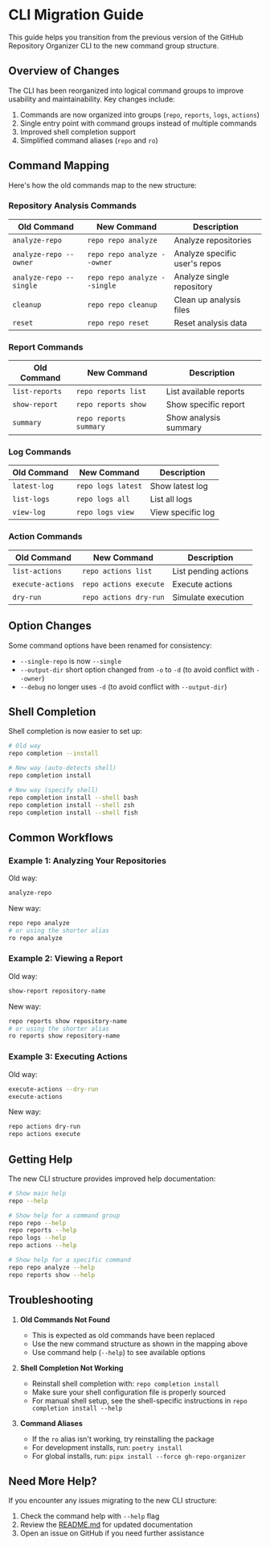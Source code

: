 # CLI Migration Guide

This guide helps you transition from the previous version of the GitHub Repository Organizer CLI to the new command group structure.

## Overview of Changes

The CLI has been reorganized into logical command groups to improve usability and maintainability. Key changes include:

1. Commands are now organized into groups (`repo`, `reports`, `logs`, `actions`)
2. Single entry point with command groups instead of multiple commands
3. Improved shell completion support
4. Simplified command aliases (`repo` and `ro`)

## Command Mapping

Here's how the old commands map to the new structure:

### Repository Analysis Commands

| Old Command | New Command | Description |
|------------|-------------|-------------|
| `analyze-repo` | `repo repo analyze` | Analyze repositories |
| `analyze-repo --owner` | `repo repo analyze --owner` | Analyze specific user's repos |
| `analyze-repo --single` | `repo repo analyze --single` | Analyze single repository |
| `cleanup` | `repo repo cleanup` | Clean up analysis files |
| `reset` | `repo repo reset` | Reset analysis data |

### Report Commands

| Old Command | New Command | Description |
|------------|-------------|-------------|
| `list-reports` | `repo reports list` | List available reports |
| `show-report` | `repo reports show` | Show specific report |
| `summary` | `repo reports summary` | Show analysis summary |

### Log Commands

| Old Command | New Command | Description |
|------------|-------------|-------------|
| `latest-log` | `repo logs latest` | Show latest log |
| `list-logs` | `repo logs all` | List all logs |
| `view-log` | `repo logs view` | View specific log |

### Action Commands

| Old Command | New Command | Description |
|------------|-------------|-------------|
| `list-actions` | `repo actions list` | List pending actions |
| `execute-actions` | `repo actions execute` | Execute actions |
| `dry-run` | `repo actions dry-run` | Simulate execution |

## Option Changes

Some command options have been renamed for consistency:

- `--single-repo` is now `--single`
- `--output-dir` short option changed from `-o` to `-d` (to avoid conflict with `--owner`)
- `--debug` no longer uses `-d` (to avoid conflict with `--output-dir`)

## Shell Completion

Shell completion is now easier to set up:

```bash
# Old way
repo completion --install

# New way (auto-detects shell)
repo completion install

# New way (specify shell)
repo completion install --shell bash
repo completion install --shell zsh
repo completion install --shell fish
```

## Common Workflows

### Example 1: Analyzing Your Repositories

Old way:
```bash
analyze-repo
```

New way:
```bash
repo repo analyze
# or using the shorter alias
ro repo analyze
```

### Example 2: Viewing a Report

Old way:
```bash
show-report repository-name
```

New way:
```bash
repo reports show repository-name
# or using the shorter alias
ro reports show repository-name
```

### Example 3: Executing Actions

Old way:
```bash
execute-actions --dry-run
execute-actions
```

New way:
```bash
repo actions dry-run
repo actions execute
```

## Getting Help

The new CLI structure provides improved help documentation:

```bash
# Show main help
repo --help

# Show help for a command group
repo repo --help
repo reports --help
repo logs --help
repo actions --help

# Show help for a specific command
repo repo analyze --help
repo reports show --help
```

## Troubleshooting

1. **Old Commands Not Found**
   - This is expected as old commands have been replaced
   - Use the new command structure as shown in the mapping above
   - Use command help (`--help`) to see available options

2. **Shell Completion Not Working**
   - Reinstall shell completion with: `repo completion install`
   - Make sure your shell configuration file is properly sourced
   - For manual shell setup, see the shell-specific instructions in `repo completion install --help`

3. **Command Aliases**
   - If the `ro` alias isn't working, try reinstalling the package
   - For development installs, run: `poetry install`
   - For global installs, run: `pipx install --force gh-repo-organizer`

## Need More Help?

If you encounter any issues migrating to the new CLI structure:

1. Check the command help with `--help` flag
2. Review the [README.md](../../README.md) for updated documentation
3. Open an issue on GitHub if you need further assistance 